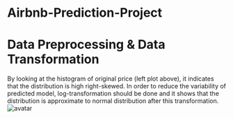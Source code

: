 # Airbnb-Prediction-Project
# Data Preprocessing & Data Transformation
By looking at the histogram of original price (left plot above), it indicates that the distribution is high right-skewed. 
In order to reduce the variability of predicted model, log-transformation should be done and it shows that the distribution is approximate to normal distribution after this transformation.
![avatar](/Airbnb-Prediction-Project/picture/1.png)

